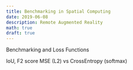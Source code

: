 ```yaml
---
title: Benchmarking in Spatial Computing
date: 2019-06-08
description: Remote Augmented Reality
math: true
draft: true
---
```



Benchmarking and Loss Functions

IoU, F2 score
MSE (L2) vs CrossEntropy (softmax)